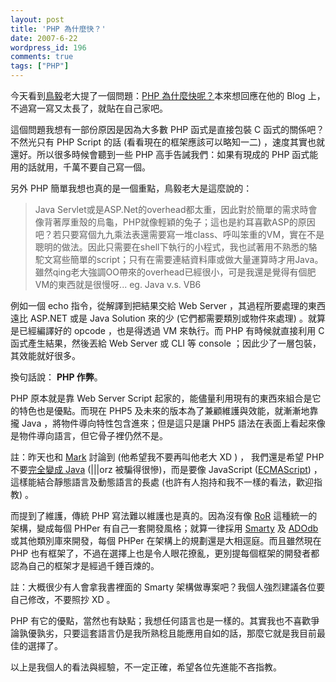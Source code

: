 ```yaml
---
layout: post
title: 'PHP 為什麼快？'
date: 2007-6-22
wordpress_id: 196
comments: true
tags: ["PHP"]
---
```


今天看到[鳥毅](http://blog.tenyi.com/)老大提了一個問題：[PHP 為什麼快呢？](http://blog.tenyi.com/2007/06/php.html)本來想回應在他的 Blog 上，不過寫一寫又太長了，就貼在自己家吧。

<!--more-->

這個問題我想有一部份原因是因為大多數 PHP 函式是直接包裝 C 函式的關係吧？不然光只有 PHP Script 的話 (看看現在的框架應該可以略知一二) ，速度其實也就還好。所以很多時候會聽到一些 PHP 高手告誡我們：如果有現成的 PHP 函式能用的話就用，千萬不要自己寫一個。

另外 PHP 簡單我想也真的是一個重點，鳥毅老大是這麼說的：
<blockquote>

Java Servlet或是ASP.Net的overhead都太重，因此對於簡單的需求時會像背著厚重殼的烏龜，PHP就像輕穎的兔子；這也是約耳喜歡ASP的原因吧？若只要寫個九九乘法表還需要寫一堆class、呼叫笨重的VM，實在不是聰明的做法。因此只需要在shell下執行的小程式，我也試著用不熟悉的駱駝文寫些簡單的script；只有在需要連結資料庫或做大量運算時才用Java。雖然qing老大強調OO帶來的overhead已經很小，可是我還是覺得有個肥VM的東西就是很慢呀... eg. Java v.s. VB6
</blockquote>

例如一個 echo 指令，從解譯到把結果交給 Web Server ，其過程所要處理的東西遠比 ASP.NET 或是 Java Solution 來的少 (它們都需要類別或物件來處理) 。就算是已經編譯好的 opcode ，也是得透過 VM 來執行。而 PHP 有時候就直接利用 C 函式產生結果，然後丟給 Web Server 或 CLI 等 console ；因此少了一層包裝，其效能就好很多。

換句話說： <strong>PHP 作弊</strong>。

 PHP 原本就是靠 Web Server Script 起家的，能儘量利用現有的東西來組合是它的特色也是優點。而現在 PHP5 及未來的版本為了兼顧維護與效能，就漸漸地靠攏 Java ，將物件導向特性包含進來；但是這只是讓 PHP5 語法在表面上看起來像是物件導向語言，但它骨子裡仍然不是。

註：昨天也和 [Mark](http://blog.markplace.net/) 討論到 (他希望我不要再叫他老大 XD ) ， 我們還是希望 PHP 不要[完全變成 Java](http://mk.netgenes.org/archives/546/) (|||orz 被騙得很慘)，而是要像 JavaScript ([ECMAScript](http://www.ecma-international.org/publications/standards/Ecma-262.htm)) ，這樣能結合靜態語言及動態語言的長處 (也許有人抱持和我不一樣的看法，歡迎指教) 。

而提到了維護，傳統 PHP 寫法難以維護也是真的。因為沒有像 [RoR](http://www.rubyonrails.org/) 這種統一的架構，變成每個 PHPer 有自己一套開發風格；就算一律採用 [Smarty](http://smarty.php.net) 及 [ADOdb](http://adodb.sourceforge.net/) 或其他類別庫來開發，每個 PHPer 在架構上的規劃還是大相逕庭。而且雖然現在 PHP 也有框架了，不過在選擇上也是令人眼花撩亂，更別提每個框架的開發者都認為自己的框架才是經過千錘百煉的。

註：大概很少有人會拿我書裡面的 Smarty 架構做專案吧？我個人強烈建議各位要自己修改，不要照抄 XD 。

PHP 有它的優點，當然也有缺點；我想任何語言也是一樣的。其實我也不喜歡爭論孰優孰劣，只要這套語言仍是我所熟稔且能應用自如的話，那麼它就是我目前最佳的選擇了。

以上是我個人的看法與經驗，不一定正確，希望各位先進能不吝指教。
